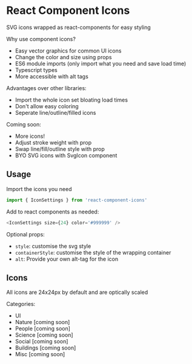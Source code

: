 # React Component Icons
SVG icons wrapped as react-components for easy styling

Why use component icons?
- Easy vector graphics for common UI icons
- Change the color and size using props
- ES6 module imports (only import what you need and save load time)
- Typescript types
- More accessible with alt tags

Advantages over other libraries:
- Import the whole icon set bloating load times
- Don't allow easy coloring
- Seperate line/outline/filled icons

Coming soon:
- More icons!
- Adjust stroke weight with prop
- Swap line/fill/outline style with prop
- BYO SVG icons with SvgIcon component


## Usage
Import the icons you need
```js
import { IconSettings } from 'react-component-icons'
```

Add to react components as needed:
```js
<IconSettings size={24} color='#999999' />
```

Optional props:
- `style`: customise the svg style
- `containerStyle`: customise the style of the wrapping container
- `alt`: Provide your own alt-tag for the icon

## Icons
All icons are 24x24px by default and are optically scaled

Categories:
- UI
- Nature [coming soon]
- People [coming soon]
- Science [coming soon]
- Social [coming soon]
- Buildings [coming soon]
- Misc [coming soon]